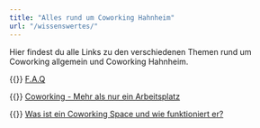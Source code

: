 ```yaml
---
title: "Alles rund um Coworking Hahnheim"
url: "/wissenswertes/"
---
```


Hier findest du alle Links zu den verschiedenen Themen rund um Coworking allgemein und Coworking Hahnheim.  

{{<icon name="circle-question">}}&nbsp;[F.A.Q](/wissenswertes/faq/ "F.A.Q")

{{<icon name="users">}}&nbsp;[Coworking - Mehr als nur ein Arbeitsplatz](/wissenswertes/mehr-als-nur-ein-arbeitsplatz/ "Coworking - Mehr als nur ein Arbeitsplatz")

{{<icon name="briefcase">}}&nbsp;[Was ist ein Coworking Space und wie funktioniert er?](/wissenswertes/was-ist-ein-coworking-space/ "Was ist ein Coworking Space und wie funktioniert er?")